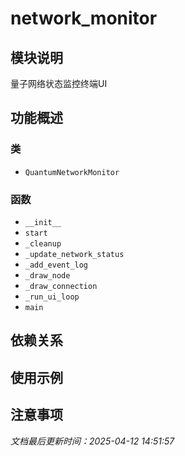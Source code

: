 # network_monitor

## 模块说明
量子网络状态监控终端UI

## 功能概述

### 类

- `QuantumNetworkMonitor`

### 函数

- `__init__`
- `start`
- `_cleanup`
- `_update_network_status`
- `_add_event_log`
- `_draw_node`
- `_draw_connection`
- `_run_ui_loop`
- `main`

## 依赖关系

## 使用示例

## 注意事项

*文档最后更新时间：2025-04-12 14:51:57*
